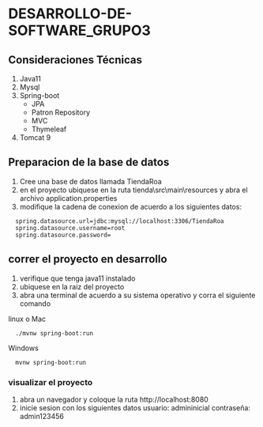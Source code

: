 # DESARROLLO-DE-SOFTWARE_GRUPO3

## Consideraciones Técnicas

1. Java11
2. Mysql
3. Spring-boot  
   * JPA
   * Patron Repository
   * MVC
   * Thymeleaf
5. Tomcat 9 

## Preparacion de la base de datos

1. Cree una base de datos llamada TiendaRoa
2. en el proyecto ubiquese en la ruta  tienda\src\main\resources y abra el archivo application.properties
3. modifique la cadena de conexion de acuerdo a los siguientes datos:

~~~
  spring.datasource.url=jdbc:mysql://localhost:3306/TiendaRoa
  spring.datasource.username=root
  spring.datasource.password=
~~~

## correr el proyecto en desarrollo

1. verifique que tenga java11 instalado
1. ubiquese en la raiz del proyecto
2. abra una terminal de acuerdo a su sistema operativo y corra el siguiente comando

linux o Mac

~~~
  ./mvnw spring-boot:run
~~~


Windows

~~~
  mvnw spring-boot:run
~~~

### visualizar el proyecto

1. abra un navegador y coloque la ruta http://localhost:8080
2. inicie sesion con los siguientes datos
   usuario: admininicial
   contraseña: admin123456


